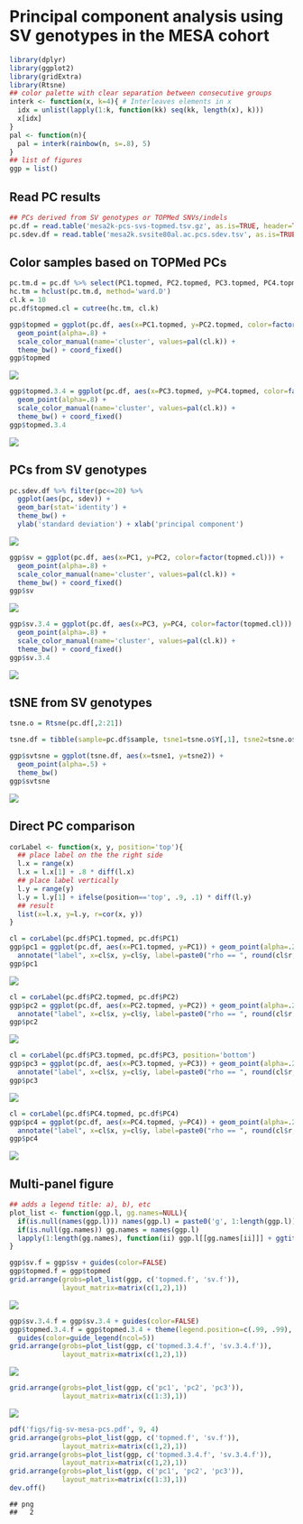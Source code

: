 Principal component analysis using SV genotypes in the MESA cohort
================

``` r
library(dplyr)
library(ggplot2)
library(gridExtra)
library(Rtsne)
## color palette with clear separation between consecutive groups
interk <- function(x, k=4){ # Interleaves elements in x
  idx = unlist(lapply(1:k, function(kk) seq(kk, length(x), k)))
  x[idx]
}
pal <- function(n){
  pal = interk(rainbow(n, s=.8), 5)
}
## list of figures
ggp = list()
```

## Read PC results

``` r
## PCs derived from SV genotypes or TOPMed SNVs/indels
pc.df = read.table('mesa2k-pcs-svs-topmed.tsv.gz', as.is=TRUE, header=TRUE)
pc.sdev.df = read.table('mesa2k.svsite80al.ac.pcs.sdev.tsv', as.is=TRUE, header=TRUE)
```

## Color samples based on TOPMed PCs

``` r
pc.tm.d = pc.df %>% select(PC1.topmed, PC2.topmed, PC3.topmed, PC4.topmed) %>% as.matrix %>% dist
hc.tm = hclust(pc.tm.d, method='ward.D')
cl.k = 10
pc.df$topmed.cl = cutree(hc.tm, cl.k)

ggp$topmed = ggplot(pc.df, aes(x=PC1.topmed, y=PC2.topmed, color=factor(topmed.cl))) +
  geom_point(alpha=.8) +
  scale_color_manual(name='cluster', values=pal(cl.k)) + 
  theme_bw() + coord_fixed()
ggp$topmed
```

![](pca-mesa_files/figure-gfm/topmed_cl-1.png)<!-- -->

``` r
ggp$topmed.3.4 = ggplot(pc.df, aes(x=PC3.topmed, y=PC4.topmed, color=factor(topmed.cl))) +
  geom_point(alpha=.8) +
  scale_color_manual(name='cluster', values=pal(cl.k)) + 
  theme_bw() + coord_fixed()
ggp$topmed.3.4
```

![](pca-mesa_files/figure-gfm/topmed_cl-2.png)<!-- -->

## PCs from SV genotypes

``` r
pc.sdev.df %>% filter(pc<=20) %>% 
  ggplot(aes(pc, sdev)) +
  geom_bar(stat='identity') + 
  theme_bw() +
  ylab('standard deviation') + xlab('principal component')
```

![](pca-mesa_files/figure-gfm/sv-1.png)<!-- -->

``` r
ggp$sv = ggplot(pc.df, aes(x=PC1, y=PC2, color=factor(topmed.cl))) +
  geom_point(alpha=.8) +
  scale_color_manual(name='cluster', values=pal(cl.k)) + 
  theme_bw() + coord_fixed()
ggp$sv
```

![](pca-mesa_files/figure-gfm/sv-2.png)<!-- -->

``` r
ggp$sv.3.4 = ggplot(pc.df, aes(x=PC3, y=PC4, color=factor(topmed.cl))) +
  geom_point(alpha=.8) +
  scale_color_manual(name='cluster', values=pal(cl.k)) + 
  theme_bw() + coord_fixed()
ggp$sv.3.4
```

![](pca-mesa_files/figure-gfm/sv-3.png)<!-- -->

## tSNE from SV genotypes

``` r
tsne.o = Rtsne(pc.df[,2:21])

tsne.df = tibble(sample=pc.df$sample, tsne1=tsne.o$Y[,1], tsne2=tsne.o$Y[,2])

ggp$svtsne = ggplot(tsne.df, aes(x=tsne1, y=tsne2)) +
  geom_point(alpha=.5) +
  theme_bw()
ggp$svtsne
```

![](pca-mesa_files/figure-gfm/svtsne-1.png)<!-- -->

## Direct PC comparison

``` r
corLabel <- function(x, y, position='top'){
  ## place label on the the right side
  l.x = range(x)
  l.x = l.x[1] + .8 * diff(l.x)
  ## place label vertically
  l.y = range(y)
  l.y = l.y[1] + ifelse(position=='top', .9, .1) * diff(l.y)
  ## result
  list(x=l.x, y=l.y, r=cor(x, y))
}

cl = corLabel(pc.df$PC1.topmed, pc.df$PC1)
ggp$pc1 = ggplot(pc.df, aes(x=PC1.topmed, y=PC1)) + geom_point(alpha=.2) + theme_bw() +
  annotate("label", x=cl$x, y=cl$y, label=paste0("rho == ", round(cl$r, 3)), parse=TRUE)
ggp$pc1
```

![](pca-mesa_files/figure-gfm/pc-1.png)<!-- -->

``` r
cl = corLabel(pc.df$PC2.topmed, pc.df$PC2)
ggp$pc2 = ggplot(pc.df, aes(x=PC2.topmed, y=PC2)) + geom_point(alpha=.2) + theme_bw() +
  annotate("label", x=cl$x, y=cl$y, label=paste0("rho == ", round(cl$r, 3)), parse=TRUE)
ggp$pc2
```

![](pca-mesa_files/figure-gfm/pc-2.png)<!-- -->

``` r
cl = corLabel(pc.df$PC3.topmed, pc.df$PC3, position='bottom')
ggp$pc3 = ggplot(pc.df, aes(x=PC3.topmed, y=PC3)) + geom_point(alpha=.2) + theme_bw() +
  annotate("label", x=cl$x, y=cl$y, label=paste0("rho == ", round(cl$r, 3)), parse=TRUE)
ggp$pc3
```

![](pca-mesa_files/figure-gfm/pc-3.png)<!-- -->

``` r
cl = corLabel(pc.df$PC4.topmed, pc.df$PC4)
ggp$pc4 = ggplot(pc.df, aes(x=PC4.topmed, y=PC4)) + geom_point(alpha=.2) + theme_bw() +
  annotate("label", x=cl$x, y=cl$y, label=paste0("rho == ", round(cl$r, 3)), parse=TRUE)
ggp$pc4
```

![](pca-mesa_files/figure-gfm/pc-4.png)<!-- -->

## Multi-panel figure

``` r
## adds a legend title: a), b), etc
plot_list <- function(ggp.l, gg.names=NULL){
  if(is.null(names(ggp.l))) names(ggp.l) = paste0('g', 1:length(ggp.l))
  if(is.null(gg.names)) gg.names = names(ggp.l)
  lapply(1:length(gg.names), function(ii) ggp.l[[gg.names[ii]]] + ggtitle(paste0('(', LETTERS[ii], ')')))
}

ggp$sv.f = ggp$sv + guides(color=FALSE)
ggp$topmed.f = ggp$topmed
grid.arrange(grobs=plot_list(ggp, c('topmed.f', 'sv.f')),
             layout_matrix=matrix(c(1,2),1))
```

![](pca-mesa_files/figure-gfm/fig-1.png)<!-- -->

``` r
ggp$sv.3.4.f = ggp$sv.3.4 + guides(color=FALSE)
ggp$topmed.3.4.f = ggp$topmed.3.4 + theme(legend.position=c(.99, .99), legend.justification=c(1,1)) +
  guides(color=guide_legend(ncol=5))
grid.arrange(grobs=plot_list(ggp, c('topmed.3.4.f', 'sv.3.4.f')),
             layout_matrix=matrix(c(1,2),1))
```

![](pca-mesa_files/figure-gfm/fig-2.png)<!-- -->

``` r
grid.arrange(grobs=plot_list(ggp, c('pc1', 'pc2', 'pc3')),
             layout_matrix=matrix(c(1:3),1))
```

![](pca-mesa_files/figure-gfm/fig-3.png)<!-- -->

``` r
pdf('figs/fig-sv-mesa-pcs.pdf', 9, 4)
grid.arrange(grobs=plot_list(ggp, c('topmed.f', 'sv.f')),
             layout_matrix=matrix(c(1,2),1))
grid.arrange(grobs=plot_list(ggp, c('topmed.3.4.f', 'sv.3.4.f')),
             layout_matrix=matrix(c(1,2),1))
grid.arrange(grobs=plot_list(ggp, c('pc1', 'pc2', 'pc3')),
             layout_matrix=matrix(c(1:3),1))
dev.off()
```

    ## png 
    ##   2
